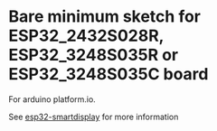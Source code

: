 # Bare minimum sketch for ESP32_2432S028R, ESP32_3248S035R or ESP32_3248S035C board
For arduino platform.io.

See [esp32-smartdisplay](https://github.com/rzeldent/esp32-smartdisplay) for more information